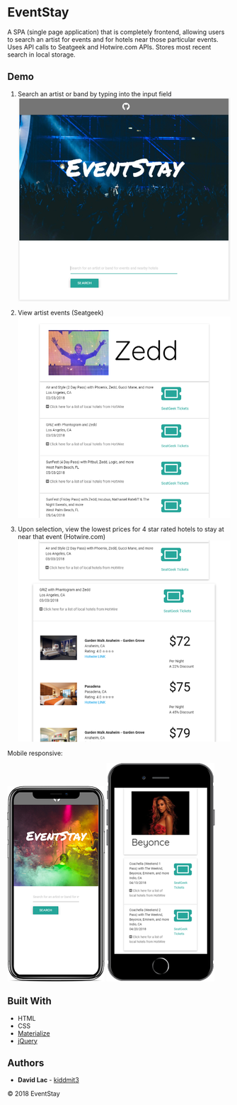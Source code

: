 
# EventStay

A SPA (single page application) that is completely frontend, allowing users to search an artist for events and for hotels near those particular events. Uses API calls to Seatgeek and Hotwire.com APIs. Stores most recent search in local storage.

## Demo

1. Search an artist or band by typing into the input field
![Screenshot](https://raw.githubusercontent.com/kiddmit3/EventStay/master/assets/images/readme/search.PNG)

2. View artist events (Seatgeek)
![Screenshot](https://raw.githubusercontent.com/kiddmit3/EventStay/master/assets/images/readme/results.PNG)

3. Upon selection, view the lowest prices for 4 star rated hotels to stay at near that event (Hotwire.com)
![Screenshot](https://raw.githubusercontent.com/kiddmit3/EventStay/master/assets/images/readme/hotels.PNG)

Mobile responsive:

![Screenshot](https://raw.githubusercontent.com/kiddmit3/EventStay/master/assets/images/readme/iphonexmock.png)
![Screenshot](https://raw.githubusercontent.com/kiddmit3/EventStay/master/assets/images/readme/iphone8plusmock.PNG) 



## Built With

* HTML
* CSS
* [Materialize](https://github.com/Dogfalo/materialize)
* [jQuery](https://github.com/jquery/jquery)


## Authors

* **David Lac** - [kiddmit3](https://github.com/kiddmit3)

&copy; 2018 EventStay
